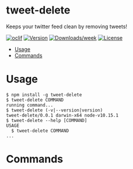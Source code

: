 tweet-delete
============

Keeps your twitter feed clean by removing tweets!

[![oclif](https://img.shields.io/badge/cli-oclif-brightgreen.svg)](https://oclif.io)
[![Version](https://img.shields.io/npm/v/tweet-delete.svg)](https://npmjs.org/package/tweet-delete)
[![Downloads/week](https://img.shields.io/npm/dw/tweet-delete.svg)](https://npmjs.org/package/tweet-delete)
[![License](https://img.shields.io/npm/l/tweet-delete.svg)](https://github.com/colbymillerdev/tweet-delete/blob/master/package.json)

<!-- toc -->
* [Usage](#usage)
* [Commands](#commands)
<!-- tocstop -->
# Usage
<!-- usage -->
```sh-session
$ npm install -g tweet-delete
$ tweet-delete COMMAND
running command...
$ tweet-delete (-v|--version|version)
tweet-delete/0.0.1 darwin-x64 node-v10.15.1
$ tweet-delete --help [COMMAND]
USAGE
  $ tweet-delete COMMAND
...
```
<!-- usagestop -->
# Commands
<!-- commands -->

<!-- commandsstop -->
